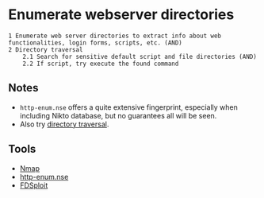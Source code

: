 # Enumerate webserver directories

```text
1 Enumerate web server directories to extract info about web functionalities, login forms, scripts, etc. (AND)
2 Directory traversal
    2.1 Search for sensitive default script and file directories (AND)
    2.2 If script, try execute the found command
```

## Notes

* `http-enum.nse` offers a quite extensive fingerprint, especially when including Nikto database, but no guarantees all will be seen. 
* Also try [directory traversal](../server/traversal.md).

## Tools

* [Nmap](https://nmap.org)
* [http-enum.nse](https://nmap.org/nsedoc/scripts/http-enum.html)
* [FDSploit](https://github.com/chrispetrou/FDsploit)